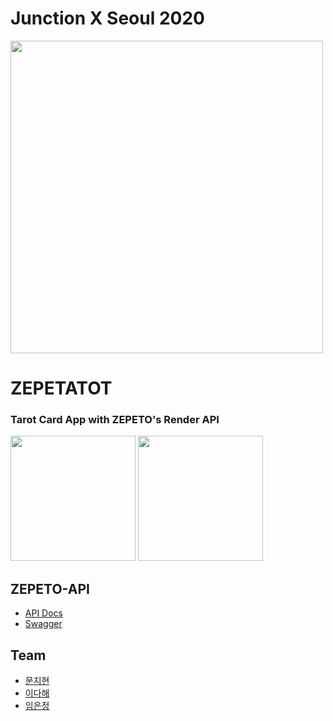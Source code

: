 # Junction X Seoul 2020 
<p><img src="https://user-images.githubusercontent.com/53745427/95666531-8091bf00-0b95-11eb-8838-47cf7ee0e8bf.png" width="500">

# ZEPETATOT
### Tarot Card App with ZEPETO's Render API

<p><img src="https://user-images.githubusercontent.com/53745427/95666532-85567300-0b95-11eb-902e-2beb2d5d0b1c.png" width="200">
<img src="https://user-images.githubusercontent.com/53745427/95666534-87b8cd00-0b95-11eb-87dd-ba9be654706d.png" width="200">
</p>

## ZEPETO-API   
- [API Docs](https://zepeto-api.firebaseapp.com/?v)   
- [Swagger](https://render-api.zepeto.io/v2/swagger/)

## Team
- [문지현](https://github.com/solidcella) 
- [이다해](https://github.com/dahaelee)
- [임은정](https://github.com/minie12)
